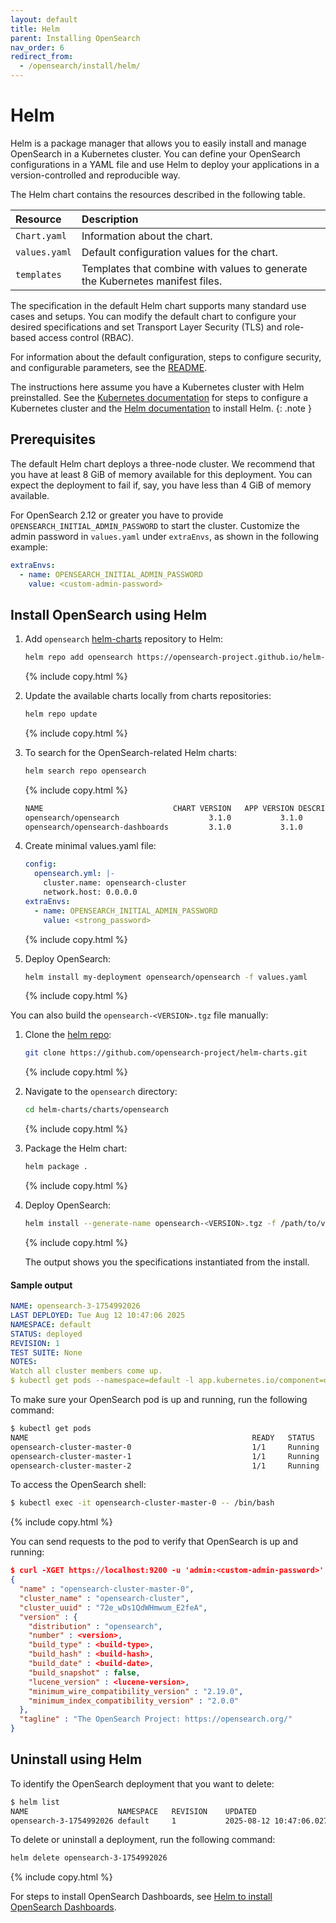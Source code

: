 ```yaml
---
layout: default
title: Helm
parent: Installing OpenSearch
nav_order: 6
redirect_from:
  - /opensearch/install/helm/
---
```


# Helm

Helm is a package manager that allows you to easily install and manage OpenSearch in a Kubernetes cluster. You can define your OpenSearch configurations in a YAML file and use Helm to deploy your applications in a version-controlled and reproducible way.

The Helm chart contains the resources described in the following table.

Resource | Description
:--- | :---
`Chart.yaml` |  Information about the chart.
`values.yaml` |  Default configuration values for the chart.
`templates` |  Templates that combine with values to generate the Kubernetes manifest files.

The specification in the default Helm chart supports many standard use cases and setups. You can modify the default chart to configure your desired specifications and set Transport Layer Security (TLS) and role-based access control (RBAC).

For information about the default configuration, steps to configure security, and configurable parameters, see the
[README](https://github.com/opensearch-project/helm-charts/blob/main/README.md).

The instructions here assume you have a Kubernetes cluster with Helm preinstalled. See the [Kubernetes documentation](https://kubernetes.io/docs/setup/) for steps to configure a Kubernetes cluster and the [Helm documentation](https://helm.sh/docs/intro/install/) to install Helm.
{: .note }

## Prerequisites

The default Helm chart deploys a three-node cluster. We recommend that you have at least 8 GiB of memory available for this deployment. You can expect the deployment to fail if, say, you have less than 4 GiB of memory available.

For OpenSearch 2.12 or greater you have to provide `OPENSEARCH_INITIAL_ADMIN_PASSWORD` to start the cluster. Customize the admin password in `values.yaml` under `extraEnvs`, as shown in the following example:

```yaml
extraEnvs:
  - name: OPENSEARCH_INITIAL_ADMIN_PASSWORD
    value: <custom-admin-password>
```

## Install OpenSearch using Helm

1. Add `opensearch` [helm-charts](https://github.com/opensearch-project/helm-charts) repository to Helm:

   ```bash
   helm repo add opensearch https://opensearch-project.github.io/helm-charts/
   ```
   {% include copy.html %}

1. Update the available charts locally from charts repositories:

   ```bash
   helm repo update
   ```
   {% include copy.html %}

1. To search for the OpenSearch-related Helm charts:

   ```bash
   helm search repo opensearch
   ```
   {% include copy.html %}

   ```bash
   NAME                            	CHART VERSION	APP VERSION	DESCRIPTION                           
   opensearch/opensearch                  	3.1.0        	3.1.0      	A Helm chart for OpenSearch                      
   opensearch/opensearch-dashboards       	3.1.0        	3.1.0      	A Helm chart for OpenSearch Dashboards
   ```
1. Create minimal values.yaml file:

   ```yaml
   config:
     opensearch.yml: |-
       cluster.name: opensearch-cluster
       network.host: 0.0.0.0
   extraEnvs:
     - name: OPENSEARCH_INITIAL_ADMIN_PASSWORD
       value: <strong_password>
   ```
   {% include copy.html %}

1. Deploy OpenSearch:

   ```bash
   helm install my-deployment opensearch/opensearch -f values.yaml
   ```
   {% include copy.html %}

You can also build the `opensearch-<VERSION>.tgz` file manually:

1. Clone the [helm repo](https://github.com/opensearch-project/helm-charts/tree/main):

   ```bash
   git clone https://github.com/opensearch-project/helm-charts.git
   ```
   {% include copy.html %}

1. Navigate to the `opensearch` directory:

   ```bash
   cd helm-charts/charts/opensearch
   ```
   {% include copy.html %}

1. Package the Helm chart:

   ```bash
   helm package .
   ```
   {% include copy.html %}

1. Deploy OpenSearch:

   ```bash
   helm install --generate-name opensearch-<VERSION>.tgz -f /path/to/values.yaml
   ```
   {% include copy.html %}

   The output shows you the specifications instantiated from the install.


#### Sample output

  ```yaml
  NAME: opensearch-3-1754992026
  LAST DEPLOYED: Tue Aug 12 10:47:06 2025
  NAMESPACE: default
  STATUS: deployed
  REVISION: 1
  TEST SUITE: None
  NOTES:
  Watch all cluster members come up.
  $ kubectl get pods --namespace=default -l app.kubernetes.io/component=opensearch-cluster-master -w
  ```

To make sure your OpenSearch pod is up and running, run the following command:

```bash
$ kubectl get pods
NAME                                                  READY   STATUS    RESTARTS   AGE
opensearch-cluster-master-0                           1/1     Running   0          3m56s
opensearch-cluster-master-1                           1/1     Running   0          3m56s
opensearch-cluster-master-2                           1/1     Running   0          3m56s
```

To access the OpenSearch shell:

```bash
$ kubectl exec -it opensearch-cluster-master-0 -- /bin/bash
```
{% include copy.html %}

You can send requests to the pod to verify that OpenSearch is up and running:

```json
$ curl -XGET https://localhost:9200 -u 'admin:<custom-admin-password>' --insecure
{
  "name" : "opensearch-cluster-master-0",
  "cluster_name" : "opensearch-cluster",
  "cluster_uuid" : "72e_wDs1QdWHmwum_E2feA",
  "version" : {
    "distribution" : "opensearch",
    "number" : <version>,
    "build_type" : <build-type>,
    "build_hash" : <build-hash>,
    "build_date" : <build-date>,
    "build_snapshot" : false,
    "lucene_version" : <lucene-version>,
    "minimum_wire_compatibility_version" : "2.19.0",
    "minimum_index_compatibility_version" : "2.0.0"
  },
  "tagline" : "The OpenSearch Project: https://opensearch.org/"
}
```

## Uninstall using Helm

To identify the OpenSearch deployment that you want to delete:

```bash
$ helm list
NAME                   	NAMESPACE	REVISION	UPDATED                            	STATUS  	CHART           	APP VERSION
opensearch-3-1754992026	default  	1       	2025-08-12 10:47:06.02703 +0100 IST	deployed	opensearch-3.1.0	3.1.0      
```

To delete or uninstall a deployment, run the following command:

```bash
helm delete opensearch-3-1754992026
```
{% include copy.html %}

For steps to install OpenSearch Dashboards, see [Helm to install OpenSearch Dashboards]({{site.url}}{{site.baseurl}}/dashboards/install/helm/).